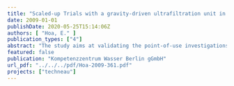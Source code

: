 ```yaml
---
title: "Scaled-up Trials with a gravity-driven ultrafiltration unit in France"
date: 2009-01-01
publishDate: 2020-05-25T15:14:06Z
authors: [ "Hoa, E." ]
publication_types: ["4"]
abstract: "The study aims at validating the point-of-use investigations on long-term gravity-driven ultrafiltration for a scaled-up system, which could produce drinking water for a community of 100-200 inhabitants using natural surface water. Eawag, KWB and Opalium conceived a membrane-based small-scale system (SSS) which can operate without crossflow, backflush, aeration or chemical cleaning. Equipped with a biosand filter as pretreatment, it is designed to be robust, energy-sufficient (gravity-driven) and run with restricted chemical intervention (only residual chlorine). The containerised unit (10’) requires to be fed with raw water at a 2 m-height (energy-equivalent to ~8Wh/m3). As sole operational requirement, the membrane reactor is simply to be drained (i.e. emptied) on daily to weekly basis to superficially remove the material retained by the membrane and accumulated in the module. Otherwise, the system, which is only driven by a 40 cm differential pressure head (i.e. 40 mbar), is totally self-determined and autonomous. This report details the validation tests performed at Veolia Water Research Center in Annet-sur-Marne (France) from January to August 2009 : the gravity-driven UF compact unit showed promising results in regards to flux stabilization and flow capacity. Although early investigations take place in winter, an initial flux stabilization to 2.5 lmh is observed, which is below the reference results from the Eawag lab tests (i.e. 7-10 lmh, at 20 ± 2°C). However, the “scaled-up” system can benefit from a weekly drainage which seems to enhance the flux to 4-5 lmh, and thereby, the unit is to produce more than 4 m3/d, which is consistent with the design target of 5 m3/d. Moreover, the increase of the drainage frequency (to 3 times/week) along with warmer temperatures – leading to a better membrane permeability and biological activity - contribute to a further enhancement to 5-7 lmh. This is particularly relevant for South Africa, for which decentralized water supply is a burning issue and where the unit is to be further tested from November 2009. The investigations also highlighted the critical performance of the biosand filter as pretreatment. More than the UF step – whose membrane integrity was confirmed with bacterial analyses, the pretreatment step needed more frequent (i.e. monthly) O&M requirements. Therefore, the pretreatment necessity will be further assessed in South Africa where high turbidity peaks could represent an extra challenge for the unit."
featured: false
publication: "Kompetenzzentrum Wasser Berlin gGmbH"
url_pdf: "../../../pdf/Hoa-2009-361.pdf"
projects: ["techneau"]
---
```


